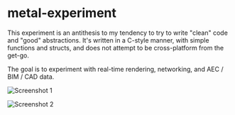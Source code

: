 # metal-experiment 

This experiment is an antithesis to my tendency to try to write "clean" code and "good" abstractions. 
It's written in a C-style manner, with simple functions and structs, and does not attempt to be 
cross-platform from the get-go. 

The goal is to experiment with real-time rendering, networking, and AEC / BIM / CAD data. 

![Screenshot 1](https://github.com/user-attachments/assets/0b9083ae-c8ad-4c41-a08e-1b2e75acaece)

![Screenshot 2](https://github.com/user-attachments/assets/350fb0de-f1a7-4661-a0fe-50d69fde9a0e)
